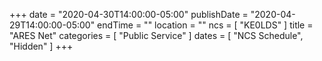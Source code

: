 +++
date = "2020-04-30T14:00:00-05:00"
publishDate = "2020-04-29T14:00:00-05:00"
endTime = ""
location = ""
ncs = [ "KE0LDS" ]
title = "ARES Net"
categories = [ "Public Service" ]
dates = [ "NCS Schedule", "Hidden" ]
+++
